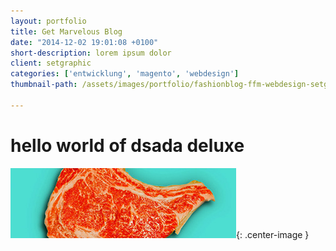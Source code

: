 ```yaml
---
layout: portfolio
title: Get Marvelous Blog
date: "2014-12-02 19:01:08 +0100"
short-description: lorem ipsum dolor
client: setgraphic
categories: ['entwicklung', 'magento', 'webdesign']
thumbnail-path: /assets/images/portfolio/fashionblog-ffm-webdesign-setgraphic.jpg

---
```

# hello world of dsada deluxe

![ear tag](/assets/members/snoop-bg.jpg){: .center-image }
